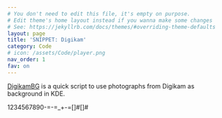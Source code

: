 ```yaml
---
# You don't need to edit this file, it's empty on purpose.
# Edit theme's home layout instead if you wanna make some changes
# See: https://jekyllrb.com/docs/themes/#overriding-theme-defaults
layout: page
title: 'SNIPPET: Digikam'
category: Code
# icon: /assets/Code/player.png
nav_order: 1
fav: on
---
```

[DigikamBG](https://gitlab.com/snippets/1826329) is a quick script to use photographs from Digikam as background in KDE. 

1234567890-=-=_+-=[]#[]#
